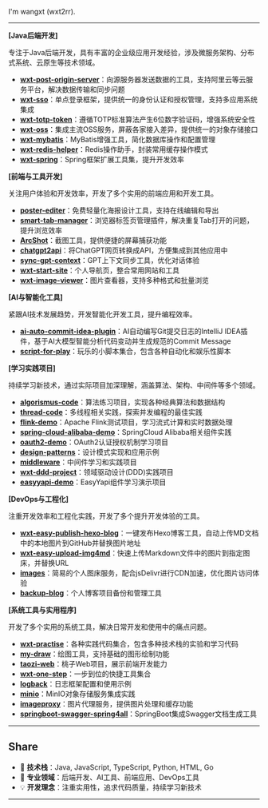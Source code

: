 I'm wangxt (wxt2rr).

---

**[Java后端开发]**

专注于Java后端开发，具有丰富的企业级应用开发经验，涉及微服务架构、分布式系统、云原生等技术领域。

* **[wxt-post-origin-server](https://github.com/wxt2rr/wxt-post-origin-server)**：向源服务器发送数据的工具，支持阿里云等云服务平台，解决数据传输和同步问题
* **[wxt-sso](https://github.com/wxt2rr/wxt-sso)**：单点登录框架，提供统一的身份认证和授权管理，支持多应用系统集成
* **[wxt-totp-token](https://github.com/wxt2rr/wxt-totp-token)**：遵循TOTP标准算法产生6位数字验证码，增强系统安全性
* **[wxt-oss](https://github.com/wxt2rr/wxt-oss)**：集成主流OSS服务，屏蔽各家接入差异，提供统一的对象存储接口
* **[wxt-mybatis](https://github.com/wxt2rr/wxt-mybatis)**：MyBatis增强工具，简化数据库操作和配置管理
* **[wxt-redis-helper](https://github.com/wxt2rr/wxt-redis-helper)**：Redis操作助手，封装常用缓存操作模式
* **[wxt-spring](https://github.com/wxt2rr/wxt-spring)**：Spring框架扩展工具集，提升开发效率

**[前端与工具开发]**

关注用户体验和开发效率，开发了多个实用的前端应用和开发工具。

* **[poster-editer](https://github.com/wxt2rr/poster-editer)**：免费轻量化海报设计工具，支持在线编辑和导出
* **[smart-tab-manager](https://github.com/wxt2rr/smart-tab-manager)**：浏览器标签页管理插件，解决重复Tab打开的问题，提升浏览效率
* **[ArcShot](https://github.com/wxt2rr/ArcShot)**：截图工具，提供便捷的屏幕捕获功能
* **[chatgpt2api](https://github.com/wxt2rr/chatgpt2api)**：将ChatGPT网页转换成API，方便集成到其他应用中
* **[sync-gpt-context](https://github.com/wxt2rr/sync-gpt-context)**：GPT上下文同步工具，优化对话体验
* **[wxt-start-site](https://github.com/wxt2rr/wxt-start-site)**：个人导航页，整合常用网站和工具
* **[wxt-image-viewer](https://github.com/wxt2rr/wxt-image-viewer)**：图片查看器，支持多种格式和批量浏览

**[AI与智能化工具]**

紧跟AI技术发展趋势，开发智能化开发工具，提升编程效率。

* **[ai-auto-commit-idea-plugin](https://github.com/wxt2rr/ai-auto-commit-idea-plugin)**：AI自动编写Git提交日志的IntelliJ IDEA插件，基于AI大模型智能分析代码变动并生成规范的Commit Message
* **[script-for-play](https://github.com/wxt2rr/script-for-play)**：玩乐的小脚本集合，包含各种自动化和娱乐性脚本

**[学习实践项目]**

持续学习新技术，通过实际项目加深理解，涵盖算法、架构、中间件等多个领域。

* **[algorismus-code](https://github.com/wxt2rr/algorismus-code)**：算法练习项目，实现各种经典算法和数据结构
* **[thread-code](https://github.com/wxt2rr/thread-code)**：多线程相关实践，探索并发编程的最佳实践
* **[flink-demo](https://github.com/wxt2rr/flink-demo)**：Apache Flink测试项目，学习流式计算和实时数据处理
* **[spring-cloud-alibaba-demo](https://github.com/wxt2rr/spring-cloud-alibaba-demo)**：SpringCloud Alibaba相关组件实践
* **[oauth2-demo](https://github.com/wxt2rr/oauth2-demo)**：OAuth2认证授权机制学习项目
* **[design-patterns](https://github.com/wxt2rr/design-patterns)**：设计模式实现和应用示例
* **[middleware](https://github.com/wxt2rr/middleware)**：中间件学习和实践项目
* **[wxt-ddd-project](https://github.com/wxt2rr/wxt-ddd-project)**：领域驱动设计(DDD)实践项目
* **[easyyapi-demo](https://github.com/wxt2rr/easyyapi-demo)**：EasyYapi组件学习演示项目

**[DevOps与工程化]**

注重开发效率和工程化实践，开发了多个提升开发体验的工具。

* **[wxt-easy-publish-hexo-blog](https://github.com/wxt2rr/wxt-easy-publish-hexo-blog)**：一键发布Hexo博客工具，自动上传MD文档中的本地图片到GitHub并替换图片地址
* **[wxt-easy-upload-img4md](https://github.com/wxt2rr/wxt-easy-upload-img4md)**：快速上传Markdown文件中的图片到指定图床，并替换URL
* **[images](https://github.com/wxt2rr/images)**：简易的个人图床服务，配合jsDelivr进行CDN加速，优化图片访问体验
* **[backup-blog](https://github.com/wxt2rr/backup-blog)**：个人博客项目备份和管理工具

**[系统工具与实用程序]**

开发了多个实用的系统工具，解决日常开发和使用中的痛点问题。

* **[wxt-practise](https://github.com/wxt2rr/wxt-practise)**：各种实践代码集合，包含多种技术栈的实验和学习代码
* **[my-draw](https://github.com/wxt2rr/my-draw)**：绘图工具，支持基础的图形绘制功能
* **[taozi-web](https://github.com/wxt2rr/taozi-web)**：桃子Web项目，展示前端开发能力
* **[wxt-one-step](https://github.com/wxt2rr/wxt-one-step)**：一步到位的快捷工具集合
* **[logback](https://github.com/wxt2rr/logback)**：日志框架配置和使用示例
* **[minio](https://github.com/wxt2rr/minio)**：MinIO对象存储服务集成实践
* **[imageproxy](https://github.com/wxt2rr/imageproxy)**：图片代理服务，提供图片处理和缓存功能
* **[springboot-swagger-spring4all](https://github.com/wxt2rr/springboot-swagger-spring4all)**：SpringBoot集成Swagger文档生成工具

---

## Share

* 🚀 **技术栈**：Java, JavaScript, TypeScript, Python, HTML, Go
* 🎯 **专业领域**：后端开发、AI工具、前端应用、DevOps工具
* 💡 **开发理念**：注重实用性，追求代码质量，持续学习新技术

---
